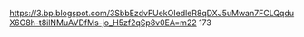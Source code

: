 https://3.bp.blogspot.com/3SbbEzdvFUekOIedleR8qDXJ5uMwan7FCLQqduX6O8h-t8ilNMuAVDfMs-jo_H5zf2qSp8v0EA=m22 173
